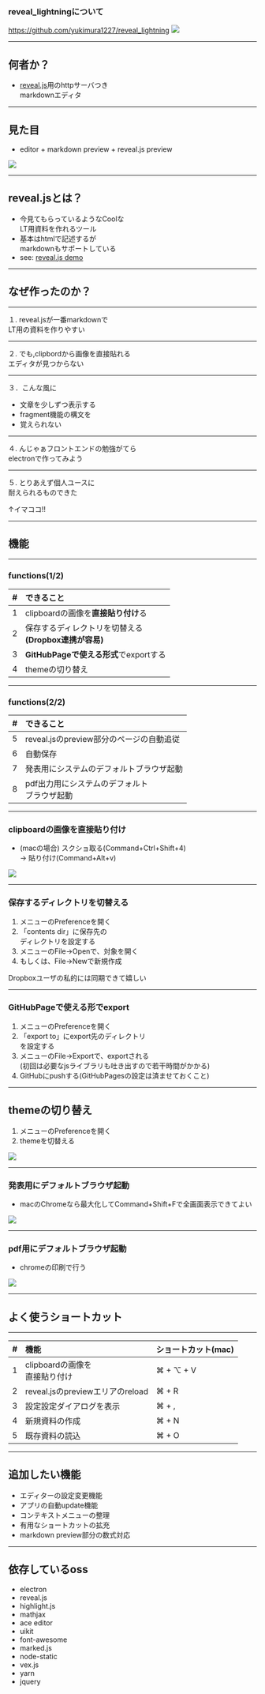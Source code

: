 ### reveal_lightningについて

https://github.com/yukimura1227/reveal_lightning
![](reveal_lightning_work/about_reveal_rightning/1516283310742.png)
<!-- .element: style="width: 50%" -->

----------

## 何者か？

- [reveal.js](https://github.com/hakimel/reveal.js)用のhttpサーバつき  
markdownエディタ

---

## 見た目
- editor + markdown preview + reveal.js preview

![](reveal_lightning_work/about_reveal_rightning/1516353538281.png)
<!-- .element: style="width: 70%" -->

---

## reveal.jsとは？

- 今見てもらっているようなCoolな  
LT用資料を作れるツール
- 基本はhtmlで記述するが  
markdownもサポートしている
- see: [reveal.js demo](https://revealjs.com)

----------

## なぜ作ったのか？

---

１. reveal.jsが一番markdownで  
  LT用の資料を作りやすい

---

２. でも,clipbordから画像を直接貼れる  
エディタが見つからない

---

３．こんな風に
- 文章を少しずつ表示する<!-- .element: class="fragment" -->
- fragment機能の構文を<!-- .element: class="fragment" -->
- 覚えられない<!-- .element: class="fragment" -->

---

４. んじゃぁフロントエンドの勉強がてら  
electronで作ってみよう

---

５. とりあえず個人ユースに  
耐えられるものできた  

↑イマココ!!
<!-- .element: class="fragment grow" -->

----------

## 機能

---

### functions(1/2)

|#|できること|
|:---|:---|
|1|clipboardの画像を<b>直接貼り付け</b>る|
|2|保存するディレクトリを切替える<br/><b>(Dropbox連携が容易)</b>|
|3|<b>GitHubPageで使える形式</b>でexportする|
|4|themeの切り替え|

---

### functions(2/2)

|#|できること|
|:---|:---|
|5|reveal.jsのpreview部分のページの自動追従|
|6|自動保存|
|7|発表用にシステムのデフォルトブラウザ起動|
|8|pdf出力用にシステムのデフォルト<br/>ブラウザ起動|

---

### clipboardの画像を直接貼り付け
- (macの場合) スクショ取る(Command+Ctrl+Shift+4)  
-> 貼り付け(Command+Alt+v)

![](reveal_lightning_work/about_reveal_rightning/image_paste.gif)

---

### 保存するディレクトリを切替える
1. メニューのPreferenceを開く
1. 「contents dir」に保存先の  
ディレクトリを設定する
1. メニューのFile->Openで、対象を開く
1. もしくは、File->Newで新規作成

Dropboxユーザの私的には同期できて嬉しい<!-- .element: class="fragment grow" -->

---

### GitHubPageで使える形でexport
1. メニューのPreferenceを開く
1. 「export to」にexport先のディレクトリ  
を設定する
1. メニューのFile->Exportで、exportされる  
(初回は必要なjsライブラリも吐き出すので若干時間がかかる)
1. GitHubにpushする(GitHubPagesの設定は済ませておくこと)

---

## themeの切り替え
1. メニューのPreferenceを開く
1. themeを切替える

![](reveal_lightning_work/about_reveal_rightning/change_theme.gif)
<!-- .element: style="width: 55%" -->

---

### 発表用にデフォルトブラウザ起動
- macのChromeなら最大化してCommand+Shift+Fで全画面表示できてよい

![](reveal_lightning_work/about_reveal_rightning/open_browser.gif)
<!-- .element: style="width: 70%" -->

---

### pdf用にデフォルトブラウザ起動
- chromeの印刷で行う

![](reveal_lightning_work/about_reveal_rightning/open_browser_for_pdf.gif)
<!-- .element: style="width: 80%" -->

----------

## よく使うショートカット

---

|#|機能|ショートカット(mac)
|:---|:---|:---|
|1|clipboardの画像を<br/>直接貼り付け|⌘ + ⌥ + V|
|2|reveal.jsのpreviewエリアのreload|⌘ + R|
|3|設定設定ダイアログを表示|⌘ + ,|
|4|新規資料の作成|⌘ + N|
|5|既存資料の読込|⌘ + O|

----------

## 追加したい機能

- エディターの設定変更機能
- アプリの自動update機能
- コンテキストメニューの整理
- 有用なショートカットの拡充
- markdown preview部分の数式対応

----------

## 依存しているoss
- electron
- reveal.js
- highlight.js
- mathjax
- ace editor
- uikit
- font-awesome
- marked.js
- node-static
- vex.js
- yarn
- jquery
